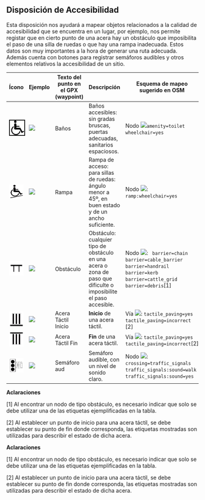 ## Disposición de Accesibilidad
Esta disposición nos ayudará a mapear objetos relacionados a la calidad de accesibilidad que se encuentra en un lugar, por ejemplo, nos permite registar que en cierto punto de una acera hay un obstáculo que imposibilita el paso de una silla de ruedas o que hay una rampa inadecuada. Estos datos son muy importantes a la hora de generar una ruta adecuada. Además cuenta con botones para registrar semáforos audibles y otros elementos relativos la accesibilidad de un sitio.

| Ícono  |Ejemplo| Texto del punto en el GPX (waypoint)  | Descripción   | Esquema de mapeo sugerido en OSM   |
|--------|-------|---------------------------------------|---------------|------------------------------------|
|<img src="https://github.com/EmmanuelAB/Pruebas/blob/master/negros/ba%C3%B1os.png?raw=true" width="100" heigth="100" style="border: 2px solid black;">|<img src="https://upload.wikimedia.org/wikipedia/commons/thumb/6/6c/Handicap_toilet_2.jpg/1200px-Handicap_toilet_2.jpg" width="150" heigth="150"> | Baños |Baños accesibles: sin gradas bruscas, puertas adecuadas, sanitarios espaciosos.| Nodo ![](https://wiki.openstreetmap.org/w/images/2/20/Mf_node.svg)`amenity=toilet wheelchair=yes `| 
|<img src="https://github.com/EmmanuelAB/Pruebas/blob/master/negros/rampa.png?raw=true" width="100" heigth="100">|<img src="https://www.mobilitytoys.com/images/products/pvi%20ontrac.jpg" width="150" heigth="150"> | Rampa  | Rampa de acceso: para sillas de ruedas: ángulo menor a 45º, en buen estado y de un ancho suficiente.|Nodo ![](https://wiki.openstreetmap.org/w/images/2/20/Mf_node.svg): `ramp:wheelchair=yes`|
|<img src="https://github.com/EmmanuelAB/Pruebas/blob/master/negros/obstaculo.png?raw=true" width="100" heigth="100">|<img src="https://www.jacksons-fencing.co.uk/-/media/jacksons-products/timber/footpath--row/5888.jpg?mh=460&mw=690&hash=29B1C023A25AE85F6CCC985590743B4133B42F4D" width="250" heigth="250"> | Obstáculo  | Obstáculo: cualquier tipo de obstáculo en una acera o zona de paso que dificulte o imposibilite el paso accesible.  | Nodo ![](https://wiki.openstreetmap.org/w/images/2/20/Mf_node.svg): ` barrier=chain barrier=cable_barrier barrier=handrail barrier=kerb barrier=cattle_grid barrier=debris`[1]|
|<img src="https://github.com/EmmanuelAB/Pruebas/blob/master/negros/touch_inicio.png?raw=true" width="100" heigth="100">|<img src="https://i.pinimg.com/originals/ce/69/41/ce694120e62b69c2d1eb96372c56323d.jpg" width="75" heigth="75">|   Acera Táctil Inicio | **Inicio** de una acera táctil.| Vía ![](https://wiki.openstreetmap.org/w/images/0/0f/Mf_area.svg): `tactile_paving=yes tactile_paving=incorrect` [2]|
|<img src="https://github.com/EmmanuelAB/Pruebas/blob/master/negros/touch_fin.png?raw=true" width="100" heigth="100"> |<img src="https://i.pinimg.com/originals/ce/69/41/ce694120e62b69c2d1eb96372c56323d.jpg" width="75" heigth="75">|  Acera Táctil Fin | **Fin** de una acera táctil.  | Vía ![](https://wiki.openstreetmap.org/w/images/0/0f/Mf_area.svg): `tactile_paving=yes tactile_paving=incorrect`[2]|
|<img src="https://github.com/EmmanuelAB/Pruebas/blob/master/negros/semaforo.png?raw=true" width="100" heigth="100">|<img src="https://globalaccessibilitynews.com/files/2014/05/DSC_012.jpg" width="150" heigth="150">|  Semáforo aud  | Semáforo audible, con un nivel de sonido claro.|Nodo ![](https://wiki.openstreetmap.org/w/images/2/20/Mf_node.svg): ` crossing=traffic_signals  traffic_signals:sound=walk traffic_signals:sound=yes` |

**Aclaraciones**

[1] Al encontrar un nodo de tipo obstáculo, es necesario indicar que solo se debe utilizar una de las etiquetas ejemplificadas en la tabla.

[2] Al establecer un punto de inicio para una acera táctil, se debe establecer su punto de fin donde corresponda, las etiquetas mostradas son utilizadas para describir el estado de dicha acera.


**Aclaraciones**

[1] Al encontrar un nodo de tipo obstáculo, es necesario indicar que solo se debe utilizar una de las etiquetas ejemplificadas en la tabla.

[2] Al establecer un punto de inicio para una acera táctil, se debe establecer su punto de fin donde corresponda, las etiquetas mostradas son utilizadas para describir el estado de dicha acera.
